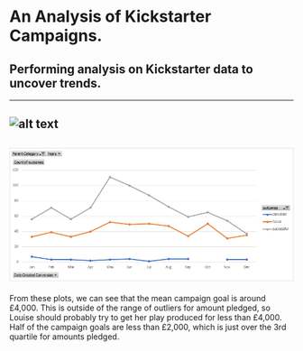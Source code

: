 # **An Analysis of Kickstarter Campaigns.**
## Performing analysis on Kickstarter data to uncover trends.
---
![alt text](https://github.com/keyoumao/kickstarter-analysis/blob/master/Fig.%205_Outcomes%20based%20on%20goals_line%20chart_plays.png.png)
---
![alt text](https://github.com/keyoumao/kickstarter-analysis/blob/master/Fig.%206_Outcomes%20based%20on%20launch%20date_line%20chart_theater.png)
---
From these plots, we can see that the mean campaign goal is around £4,000. This is outside of the range of outliers for amount pledged, so Louise should probably try to get her play produced for less than £4,000. Half of the campaign goals are less than £2,000, which is just over the 3rd quartile for amounts pledged.
